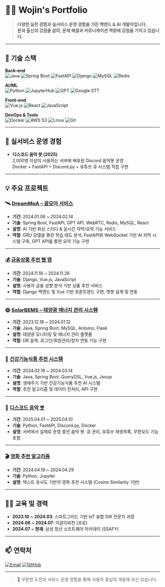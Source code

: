 # 👨‍💻 Wojin's Portfolio

> **다양한 실전 경험과 실서비스 운영 경험을 가진 백엔드 & AI 개발자입니다.**  
> **문과 출신의 강점을 살려, 문제 해결과 커뮤니케이션 역량에 강점을 가지고 있습니다.**

---

## 📌 기술 스택

**Back-end**  
![Java](https://img.shields.io/badge/Java-ED8B00?style=flat&logo=java&logoColor=white)
![Spring Boot](https://img.shields.io/badge/Spring%20Boot-6DB33F?style=flat&logo=spring-boot&logoColor=white)
![FastAPI](https://img.shields.io/badge/FastAPI-009688?style=flat&logo=fastapi&logoColor=white)
![Django](https://img.shields.io/badge/Django-092E20?style=flat&logo=django&logoColor=white)
![MySQL](https://img.shields.io/badge/MySQL-4479A1?style=flat&logo=mysql&logoColor=white)
![Redis](https://img.shields.io/badge/Redis-DC382D?style=flat&logo=redis&logoColor=white)

**AI/ML**  
![Python](https://img.shields.io/badge/Python-3776AB?style=flat&logo=python&logoColor=white)
![JupyterHub](https://img.shields.io/badge/JupyterHub-F37626?style=flat&logo=jupyter&logoColor=white)
![GPT](https://img.shields.io/badge/GPT-412991?style=flat&logo=openai&logoColor=white)
![Google STT](https://img.shields.io/badge/Google%20STT-4285F4?style=flat&logo=google&logoColor=white)

**Front-end**  
![Vue.js](https://img.shields.io/badge/Vue.js-4FC08D?style=flat&logo=vue.js&logoColor=white)
![React](https://img.shields.io/badge/React-61DAFB?style=flat&logo=react&logoColor=white)
![JavaScript](https://img.shields.io/badge/JavaScript-F7DF1E?style=flat&logo=javascript&logoColor=black)

**DevOps & Tools**  
![Docker](https://img.shields.io/badge/Docker-2496ED?style=flat&logo=docker&logoColor=white)
![AWS S3](https://img.shields.io/badge/AWS%20S3-569A31?style=flat&logo=amazons3&logoColor=white)
![Linux](https://img.shields.io/badge/Linux-FCC624?style=flat&logo=linux&logoColor=black)
![Git](https://img.shields.io/badge/Git-F05032?style=flat&logo=git&logoColor=white)

---

## 🚀 실서비스 운영 경험

- **디스코드 음악 봇 (2025)**  
  2,000명 이상이 사용하는 서버에 배포된 Discord 음악봇 운영  
  Docker + FastAPI + Discord.py + 유튜브 큐 시스템 직접 구현

---

## 💡 주요 프로젝트

### 🛰 [DreamMoA – 꿈모아 서비스](https://github.com/zebra0345/dream_project)
- **기간**: 2024.01.06 ~ 2024.02.14
- **기술**: Spring Boot, FastAPI, GPT API, WebRTC, Redis, MySQL, React
- **설명**: AI 기반 화상 스터디 & 실시간 자막/요약 기능 서비스
- **역할**: GRU 모델을 통한 학습 태도 분석, FastAPI와 WebSocket 기반 AI 자막 시스템 구축, GPT API를 통한 요약 기능 구현

---

### 💰 [금융상품 추천 웹 앱](https://github.com/zebra0345/finSetProject)
- **기간**: 2024.11.18 ~ 2024.11.28
- **기술**: Django, Vue.js, JavaScript
- **설명**: 사용자 금융 성향 분석 기반 상품 추천 서비스
- **역할**: Django 백엔드 및 Vue 기반 프론트엔드 구현, 챗봇 설계 및 연동

---

### 🌞 [SolarBEMS – 태양광 에너지 관리 시스템](https://github.com/2023-SMHRD-KDT-IOT-4/SolarBEMS)
- **기간**: 2023.12.18 ~ 2024.01.12
- **기술**: Java, Spring Boot, MySQL, Arduino, Flask
- **설명**: 태양광 모니터링 및 에너지 관리 플랫폼
- **역할**: DB 설계, 로그인/회원관리/장치 연동 기능 구현

---

### 🧠 [건강기능식품 추천 시스템](https://github.com/2023-SMHRD-KDT-IOT-4/yeahaRepo)
- **기간**: 2024.02.19 ~ 2024.03.14
- **기술**: Java, Spring Boot, QueryDSL, Vue.js, Jsoup
- **설명**: 생애주기 기반 건강기능식품 추천 AI 시스템
- **역할**: 추천 알고리즘 및 데이터 전처리, API 구현

---

### 🎵 [디스코드 음악 봇](https://github.com/zebra0345/bot_sample.git)
- **기간**: 2025.04.01 ~ 2025.04.10
- **기술**: Python, FastAPI, Discord.py, Docker
- **설명**: 서버에서 실제로 운영 중인 음악 봇. 큐 관리, 유튜브 재생목록, 무한모드 기능 포함.

---

### 🎬 [영화 추천 알고리즘](https://github.com/zebra0345/movie.git)
- **기간**: 2024.04.19 ~ 2024.04.29
- **기술**: Python, Jupyter
- **설명**: 텍스트 유사도 기반의 영화 추천 시스템 (Cosine Similarity 기반)

---

## 🧑‍🎓 교육 및 경력

- **2023.10 ~ 2024.03**: 스마트그리드 기반 IoT 융합 SW 전문가 과정
- **2024.06 ~ 2024.07**: 이글이비전 (프로)
- **2024.07 ~ 현재**: 삼성 청년 소프트웨어 아카데미 (SSAFY)

---

## 📫 연락처

[![Email](https://img.shields.io/badge/zebra0345@naver.com-D14836?style=flat&logo=gmail&logoColor=white)](mailto:zebra0345@naver.com)
[![GitHub](https://img.shields.io/badge/GitHub-zebra0345-181717?style=flat&logo=github)](https://github.com/zebra0345)

---

> 👏 꾸준한 도전과 서비스 운영 경험을 통해 사용자 중심의 개발에 자신 있습니다.
